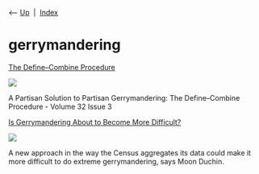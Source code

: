 <div class="nav">

⟵ [Up](index.html)  \|  [Index](index.html)

</div>

# gerrymandering

<div class="cards">

<div class="card">

<div class="card-title">

[The Define–Combine
Procedure](https://www.cambridge.org/core/journals/political-analysis/article/partisan-solution-to-partisan-gerrymandering-the-definecombine-procedure/B0792DD0A49332944F2AF5FF6828E275)

</div>

<div class="card-image">

[![](https://static.cambridge.org/covers/PAN_0_0_0/political_analysis.jpg?send-full-size-image=true)](https://www.cambridge.org/core/journals/political-analysis/article/partisan-solution-to-partisan-gerrymandering-the-definecombine-procedure/B0792DD0A49332944F2AF5FF6828E275)

</div>

A Partisan Solution to Partisan Gerrymandering: The Define–Combine
Procedure - Volume 32 Issue 3

</div>

<div class="card">

<div class="card-title">

[Is Gerrymandering About to Become More
Difficult?](https://www.politico.com/news/magazine/2021/05/27/redistricting-gerrymandering-2021-moon-duchin-interview-491199)

</div>

<div class="card-image">

[![](https://static.politico.com/2c/8b/dce174ee4b5ba358a3200292afab/gerrymandering-qa-illo.jpg)](https://www.politico.com/news/magazine/2021/05/27/redistricting-gerrymandering-2021-moon-duchin-interview-491199)

</div>

A new approach in the way the Census aggregates its data could make it
more difficult to do extreme gerrymandering, says Moon Duchin.

</div>

</div>
